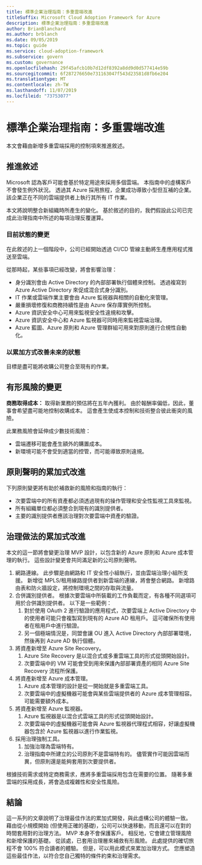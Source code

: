 ```yaml
---
title: 標準企業治理指南：多重雲端改進
titleSuffix: Microsoft Cloud Adoption Framework for Azure
description: 標準企業治理指南：多重雲端改進
author: BrianBlanchard
ms.author: brblanch
ms.date: 09/05/2019
ms.topic: guide
ms.service: cloud-adoption-framework
ms.subservice: govern
ms.custom: governance
ms.openlocfilehash: 29f45afcb10b7d12df8392a8dd9d0d577414e59b
ms.sourcegitcommit: 6f287276650e731163047f543d23581d8fb6e204
ms.translationtype: MT
ms.contentlocale: zh-TW
ms.lasthandoff: 11/07/2019
ms.locfileid: "73753077"
---
```

# <a name="standard-enterprise-governance-guide-multicloud-improvement"></a>標準企業治理指南：多重雲端改進

本文會藉由新增多重雲端採用的控制項來推進敘述。

## <a name="advancing-the-narrative"></a>推進敘述

Microsoft 認為客戶可能會基於特定用途來採用多個雲端。 本指南中的虛構客戶不會發生例外狀況。 透過其 Azure 採用旅程，企業成功導致小型但互補的企業。 該企業正在不同的雲端提供者上執行其所有 IT 作業。

本文將說明整合新組織時所產生的變化。 基於敘述的目的，我們假設此公司已完成此治理指南中所述的每項治理反覆運算。

### <a name="changes-in-the-current-state"></a>目前狀態的變更

在此敘述的上一個階段中，公司已經開始透過 CI/CD 管線主動將生產應用程式推送至雲端。

從那時起，某些事項已經改變，將會影響治理：

- 身分識別會由 Active Directory 的內部部署執行個體來控制。 透過複寫到 Azure Active Directory 來促成混合式身分識別。
- IT 作業或雲端作業主要會由 Azure 監視器與相關的自動化來管理。
- 嚴重損壞修復和商務持續性是由 Azure 保存庫實例所控制。
- Azure 資訊安全中心可用來監視安全性違規和攻擊。
- Azure 資訊安全中心和 Azure 監視器可同時用來監視雲端治理。
- Azure 藍圖、Azure 原則和 Azure 管理群組可用來對原則進行合規性自動化。

### <a name="incrementally-improve-the-future-state"></a>以累加方式改善未來的狀態

目標是盡可能將收購公司整合至現有的作業。

## <a name="changes-in-tangible-risks"></a>有形風險的變更

**商務取得成本：** 取得新業務的預估將在五年內獲利。 由於報酬率偏低，因此，董事會希望盡可能地控制收購成本。 這會產生使成本控制和技術整合彼此衝突的風險。

此業務風險會延伸成少數技術風險：

- 雲端遷移可能會產生額外的購置成本。
- 新環境可能不會受到適當的控管，而可能導致原則違規。

## <a name="incremental-improvement-of-the-policy-statements"></a>原則聲明的累加式改進

下列原則變更將有助於補救新的風險和指南的執行：

- 次要雲端中的所有資產都必須透過現有的操作管理和安全性監視工具來監視。
- 所有組織單位都必須整合到現有的識別提供者。
- 主要的識別提供者應該治理對次要雲端中資產的驗證。

## <a name="incremental-improvement-of-governance-practices"></a>治理做法的累加式改進

本文的這一節將會變更治理 MVP 設計，以包含新的 Azure 原則和 Azure 成本管理的執行。 這些設計變更會共同滿足新的公司原則聲明。

1. 網路連線。 此步驟是由網路和 IT 安全性小組執行，並由雲端治理小組所支援。 新增從 MPLS/租用線路提供者到新雲端的連線，將會整合網路。 新增路由表和防火牆設定，將控制環境之間的存取與流量。
2. 合併識別提供者。 根據次要雲端中所裝載的工作負載而定，有各種不同選項可用於合併識別提供者。 以下是一些範例：
    1. 對於使用 OAuth 2 進行驗證的應用程式，次要雲端上 Active Directory 中的使用者可能只會複製寫到現有的 Azure AD 租用戶。 這可確保所有使用者在租用戶中進行驗證。
    2. 另一個極端情況是，同盟會讓 OU 進入 Active Directory 內部部署環境，然後再到 Azure AD 執行個體。
3. 將資產新增至 Azure Site Recovery。
    1. Azure Site Recovery 是以混合式或多重雲端工具的形式從頭開始設計。
    2. 次要雲端中的 VM 可能會受到用來保護內部部署資產的相同 Azure Site Recovery 流程所保護。
4. 將資產新增至 Azure 成本管理。
    1. Azure 成本管理的設計是從一開始就是多重雲端工具。
    2. 次要雲端中的虛擬機器可能會與某些雲端提供者的 Azure 成本管理相容。 可能需要額外成本。
5. 將資產新增至 Azure 監視器。
    1. Azure 監視器是以混合式雲端工具的形式從頭開始設計。
    2. 次要雲端中的虛擬機器可能會與 Azure 監視器代理程式相容，好讓虛擬機器包含於 Azure 監視器以進行作業監視。
6. 採用治理強制工具。
    1. 加強治理為雲端特有。
    2. 治理指南中所建立的公司原則不是雲端特有的。 儘管實作可能因雲端而異，但原則還是能夠套用到次要提供者。

根據技術需求或特定商務需求，應將多重雲端採用包含在需要的位置。 隨著多重雲端的採用成長，將會造成複雜性和安全性風險。

## <a name="conclusion"></a>結論

這一系列的文章說明了治理最佳作法的累加式開發，與此虛構公司的體驗一致。 藉由從小規模開始 (但使用正確的基礎)，公司可以快速移動，而且還可以在對的時間套用對的治理方法。 MVP 本身不會保護客戶。 相反地，它會建立管理風險和新增保護的基礎。 從該處，已套用治理層來補救有形風險。 此處提供的確切旅程不會 100% 符合讀者的體驗。 但是，可以用此模式來累加治理方式。 您應塑造這些最佳作法，以符合您自己獨特的條件約束和治理需求。
